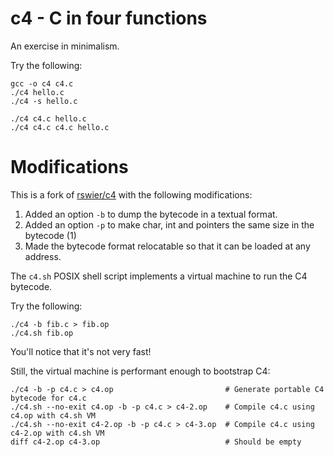 c4 - C in four functions
========================

An exercise in minimalism.

Try the following:

    gcc -o c4 c4.c
    ./c4 hello.c
    ./c4 -s hello.c

    ./c4 c4.c hello.c
    ./c4 c4.c c4.c hello.c

Modifications
=============

This is a fork of [rswier/c4](https://github.com/rswier/c4/tree/master) with the
following modifications:

1. Added an option `-b` to dump the bytecode in a textual format.
2. Added an option `-p` to make char, int and pointers the same size in the bytecode (1)
3. Made the bytecode format relocatable so that it can be loaded at any address.

The `c4.sh` POSIX shell script implements a virtual machine to run the C4 bytecode.

Try the following:

    ./c4 -b fib.c > fib.op
    ./c4.sh fib.op

You'll notice that it's not very fast!

Still, the virtual machine is performant enough to bootstrap C4:

    ./c4 -b -p c4.c > c4.op                         # Generate portable C4 bytecode for c4.c
    ./c4.sh --no-exit c4.op -b -p c4.c > c4-2.op    # Compile c4.c using c4.op with c4.sh VM
    ./c4.sh --no-exit c4-2.op -b -p c4.c > c4-3.op  # Compile c4.c using c4-2.op with c4.sh VM
    diff c4-2.op c4-3.op                            # Should be empty
